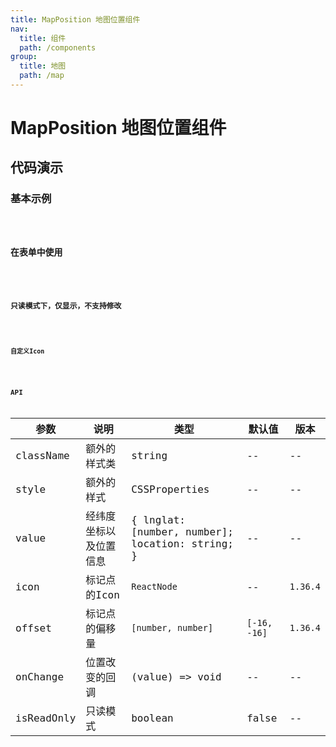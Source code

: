 ```yaml
---
title: MapPosition 地图位置组件
nav:
  title: 组件
  path: /components
group:
  title: 地图
  path: /map
---
```


# MapPosition 地图位置组件

## 代码演示

### 基本示例

<code src="./demo/demo1.tsx" />

### 在表单中使用

<code src="./demo/demo2.tsx" />

### 只读模式下，仅显示，不支持修改

<code src="./demo/demo3.tsx" />

### 自定义Icon

<code src="./demo/demo-04.tsx" />

## API

| 参数       | 说明                   | 类型                                            | 默认值 | 版本 |
| ---------- | ---------------------- | ----------------------------------------------- | ------ | ---- |
| className  | 额外的样式类           | string                                          | --     | --   |
| style      | 额外的样式             | CSSProperties                                   | --     | --   |
| value      | 经纬度坐标以及位置信息 | { lnglat: [number, number]; location: string; } | --     | --   |
| icon      | 标记点的Icon | `ReactNode` | --     | `1.36.4`   |
| offset      | 标记点的偏移量  | `[number, number]` | `[-16, -16]` | `1.36.4`   |
| onChange   | 位置改变的回调         | (value) => void                                 | --     | --   |
| isReadOnly | 只读模式               | boolean                                         | false  | --   |
